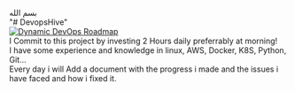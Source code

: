 بسم الله    
"# DevopsHive"   
[![Dynamic DevOps Roadmap](https://devopshive.net/badges/dynamic-devops-roadmap.svg)](https://github.com/DevOpsHiveHQ/dynamic-devops-roadmap)  
I Commit to this project by investing 2 Hours daily preferrably at morning!  
I have some experience and knowledge in linux, AWS, Docker, K8S, Python, Git...  
Every day i will Add a document with the progress i made and the issues i have faced and how i fixed it.  
